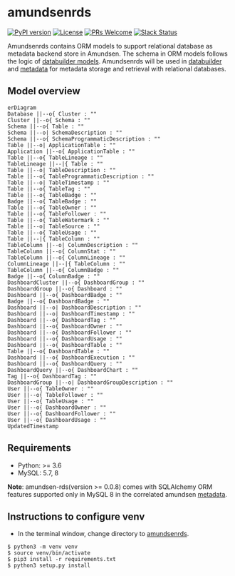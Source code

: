 # amundsenrds
[![PyPI version](https://badge.fury.io/py/amundsen-rds.svg)](https://badge.fury.io/py/amundsen-rds)
[![License](https://img.shields.io/:license-Apache%202-blue.svg)](LICENSE)
[![PRs Welcome](https://img.shields.io/badge/PRs-welcome-brightgreen.svg)](https://img.shields.io/badge/PRs-welcome-brightgreen.svg)
[![Slack Status](https://img.shields.io/badge/slack-join_chat-white.svg?logo=slack&style=social)](https://join.slack.com/t/amundsenworkspace/shared_invite/zt-s8f3srsx-_0b6_WA5~eYGrv_g63L2ng)

Amundsenrds contains ORM models to support relational database as metadata backend store in Amundsen.
The schema in ORM models follows the logic of [databuilder models](https://github.com/amundsen-io/amundsen/tree/main/databuilder/databuilder/models).
Amundsenrds will be used in [databuilder](https://github.com/amundsen-io/amundsen/tree/main/databuilder) and [metadata](https://github.com/amundsen-io/amundsen/tree/main/metadata) for metadata storage and retrieval with relational databases.

## Model overview
```mermaid
erDiagram  
Database ||--o{ Cluster : "" 
Cluster ||--o{ Schema : "" 
Schema ||--o{ Table : ""
Schema ||--o| SchemaDescription : ""
Schema ||--o{ SchemaProgrammaticDescription : ""
Table ||--o| ApplicationTable : ""
Application ||--o{ ApplicationTable : ""
Table ||--o{ TableLineage : ""
TableLineage ||--|{ Table : ""
Table ||--o| TableDescription : ""
Table ||--o{ TableProgrammaticDescription : ""
Table ||--o| TableTimestamp : ""
Table ||--o{ TableTag : ""
Table ||--o{ TableBadge : ""
Badge ||--o{ TableBadge : ""
Table ||--o{ TableOwner : ""
Table ||--o{ TableFollower : ""
Table ||--o{ TableWatermark : ""
Table ||--o| TableSource : ""
Table ||--o{ TableUsage : ""
Table ||--|{ TableColumn : ""
TableColumn ||--o| ColumnDescription : ""
TableColumn ||--o{ ColumnStat : ""
TableColumn ||--o{ ColumnLineage : ""
ColumnLineage ||--|{ TableColumn : ""
TableColumn ||--o{ ColumnBadge : ""
Badge ||--o{ ColumnBadge : ""
DashboardCluster ||--o{ DashboardGroup : ""
DashboardGroup ||--o{ Dashboard : ""
Dashboard ||--o{ DashboardBadge : ""
Badge ||--o{ DashboardBadge : ""
Dashboard ||--o| DashboardDescription : ""
Dashboard ||--o| DashboardTimestamp : ""
Dashboard ||--o{ DashboardTag : ""
Dashboard ||--o{ DashboardOwner : ""
Dashboard ||--o{ DashboardFollower : ""
Dashboard ||--o{ DashboardUsage : ""
Dashboard ||--o{ DashboardTable : ""
Table ||--o{ DashboardTable : ""
Dashboard ||--o{ DashboardExecution : ""
Dashboard ||--o{ DashboardQuery : ""
DashboardQuery ||--o{ DashboardChart : ""
Tag ||--o{ DashboardTag : ""
DashboardGroup ||--o| DashboardGroupDescription : ""
User ||--o{ TableOwner : ""
User ||--o{ TableFollower : ""
User ||--o{ TableUsage : ""
User ||--o{ DashboardOwner : ""
User ||--o{ DashboardFollower : ""
User ||--o{ DashboardUsage : ""
UpdatedTimestamp
```

## Requirements
- Python: >= 3.6
- MySQL: 5.7, 8
  
**Note**: amundsen-rds(version >= 0.0.8) comes with SQLAlchemy ORM features supported only in MySQL 8 in the correlated amundsen [metadata](https://github.com/amundsen-io/amundsen/tree/main/metadata).
## Instructions to configure venv
- In the terminal window, change directory to [amundsenrds](https://github.com/amundsen-io/amundsenrds).
```
$ python3 -m venv venv
$ source venv/bin/activate  
$ pip3 install -r requirements.txt
$ python3 setup.py install
```
